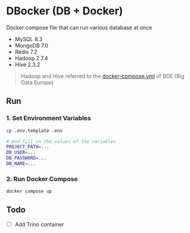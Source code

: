 # DBocker (DB + Docker)
Docker compose file that can run various database at once
- MySQL 8.3
- MongoDB 7.0
- Redis 7.2
- Hadoop 2.7.4
- Hive 2.3.2

> Hadoop and Hive referred to the [docker-compose.yml](https://github.com/big-data-europe/docker-hadoop/blob/master/docker-compose.yml) of BDE (Big Data Europe)

## Run

### 1. Set Environment Variables
```bash
cp .env.template .env

# And fill in the values of the variables
PROJECT_PATH=...
DB_USER=...
DB_PASSWORD=...
DB_NAME=...
```

### 2. Run Docker Compose
```bash
docker compose up
```

## Todo
- [ ] Add Trino container